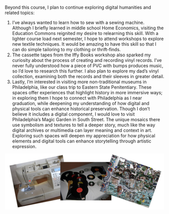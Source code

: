 Beyond this course, I plan to continue exploring digital humanities and related topics:
1. I’ve always wanted to learn how to sew with a sewing machine. Although I briefly learned in middle school Home Economics, visiting the Education Commons reignited my desire to relearning this skill. With a lighter course load next semester, I hope to attend workshops to explore new textile techniques. It would be amazing to have this skill so that I can do simple tailoring to my clothing or thrift-finds. 
2. The cassette tapes from the Iffy Books workshop also sparked my curiosity about the process of creating and recording vinyl records. I’ve never fully understood how a piece of PVC with bumps produces music, so I’d love to research this further. I also plan to explore my dad’s vinyl collection, examining both the records and their sleeves in greater detail.
3. Lastly, I’m interested in visiting more non-traditional museums in Philadelphia, like our class trip to Eastern State Penitentiary. These spaces offer experiences that highlight history in more immersive ways; in exploring them I hope to connect with Philadelphia as I near graduation, while deepening  my understanding of how digital and physical tools can enhance historical preservation. Though I don’t believe it includes a digital component, I would love to visit Philadelphia’s Magic Garden in South Street. The unique mosaics there use symbolism and textures to tell a deeper story, much like the way digital archives or multimedia can layer meaning and context in art. Exploring such spaces will deepen my appreciation for how physical elements and digital tools can enhance storytelling through artistic expression.

<p align="center">
  <img src="lookingf.jpeg" width="900">
</p>
